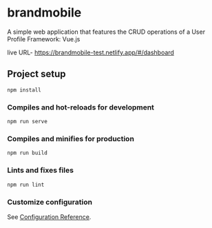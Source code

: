 # brandmobile
A simple web application that features the CRUD operations of a User Profile Framework: Vue.js

live URL- https://brandmobile-test.netlify.app/#/dashboard

## Project setup
```
npm install
```

### Compiles and hot-reloads for development
```
npm run serve
```

### Compiles and minifies for production
```
npm run build
```

### Lints and fixes files
```
npm run lint
```

### Customize configuration
See [Configuration Reference](https://cli.vuejs.org/config/).
